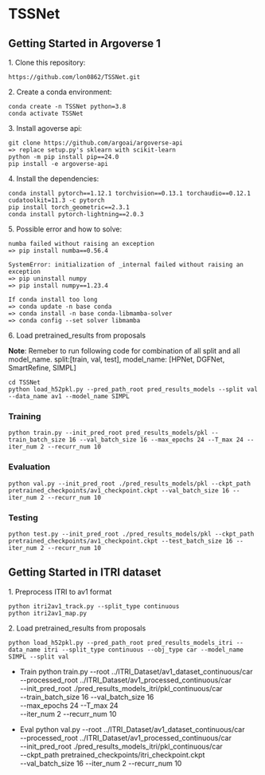 # TSSNet

## Getting Started in Argoverse 1

1\. Clone this repository:
```
https://github.com/lon0862/TSSNet.git
```

2\. Create a conda environment:
```
conda create -n TSSNet python=3.8
conda activate TSSNet
```

3\. Install agoverse api:
```
git clone https://github.com/argoai/argoverse-api
=> replace setup.py's sklearn with scikit-learn
python -m pip install pip==24.0
pip install -e argoverse-api
```

4\. Install the dependencies:
```
conda install pytorch==1.12.1 torchvision==0.13.1 torchaudio==0.12.1 cudatoolkit=11.3 -c pytorch
pip install torch_geometric==2.3.1
conda install pytorch-lightning==2.0.3
```

5\. Possible error and how to solve:
```
numba failed without raising an exception
=> pip install numba==0.56.4

SystemError: initialization of _internal failed without raising an exception
=> pip uninstall numpy
=> pip install numpy==1.23.4

If conda install too long
=> conda update -n base conda
=> conda install -n base conda-libmamba-solver
=> conda config --set solver libmamba
```

6\. Load pretrained_results from proposals

**Note**: Remeber to run following code for combination of all split and all model_name. split:[train, val, test], model_name: [HPNet, DGFNet, SmartRefine, SIMPL]
```
cd TSSNet
python load_h52pkl.py --pred_path_root pred_results_models --split val --data_name av1 --model_name SIMPL
```

### Training 
```
python train.py --init_pred_root pred_results_models/pkl --train_batch_size 16 --val_batch_size 16 --max_epochs 24 --T_max 24 --iter_num 2 --recurr_num 10
```

### Evaluation
```
python val.py --init_pred_root ./pred_results_models/pkl --ckpt_path pretrained_checkpoints/av1_checkpoint.ckpt --val_batch_size 16 --iter_num 2 --recurr_num 10
```

### Testing 
```	
python test.py --init_pred_root ./pred_results_models/pkl --ckpt_path pretrained_checkpoints/av1_checkpoint.ckpt --test_batch_size 16 --iter_num 2 --recurr_num 10
```

## Getting Started in ITRI dataset
1\. Preprocess ITRI to av1 format
```
python itri2av1_track.py --split_type continuous
python itri2av1_map.py
```

2\. Load pretrained_results from proposals
```
python load_h52pkl.py --pred_path_root pred_results_models_itri --data_name itri --split_type continuous --obj_type car --model_name SIMPL --split val 
```

- Train 
	python train.py 
	--root ../ITRI_Dataset/av1_dataset_continuous/car \
	--processed_root ../ITRI_Dataset/av1_processed_continuous/car \
	--init_pred_root ./pred_results_models_itri/pkl_continuous/car \
	--train_batch_size 16 --val_batch_size 16 \
	--max_epochs 24 --T_max 24 \
	--iter_num 2 --recurr_num 10
	

- Eval 
	python val.py --root ../ITRI_Dataset/av1_dataset_continuous/car \
	--processed_root ../ITRI_Dataset/av1_processed_continuous/car \
	--init_pred_root ./pred_results_models_itri/pkl_continuous/car \
	--ckpt_path pretrained_checkpoints/itri_checkpoint.ckpt \
	--val_batch_size 16 --iter_num 2 --recurr_num 10 
